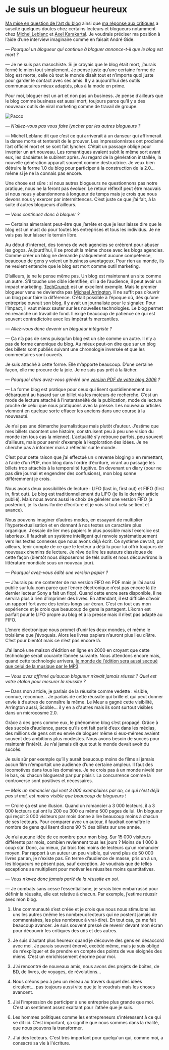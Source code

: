 # Je suis un blogueur heureux

[Ma mise en question de l’art du blog](/2007/09/05/le-blog-est-mort-vive-le-blog/) ainsi que [ma réponse aux critiques](/2007/09/06/non-le-blog-n%e2%80%99est-pas-mort/) a suscité quelques doutes chez certains lecteurs et blogueurs notamment chez [Michel Leblanc](http://www.michelleblanc.com/2007/09/06/le-blogue-est-mort/) et [Axel Karakartal](http://www.page2007.com/michel-leblanc-un-auteur-de-romans-moyen-vend-3000-livres-et-c%e2%80%99est-un-succes-de-librairie-un-blogueur-tres-moyen-a-3000-visites-par-mois/). Je voudrais préciser ma position à l’aide d’une interview imaginaire comme en faisait André Gide.

*— Pourquoi un blogueur qui continue à bloguer annonce-t-il que le blog est mort ?*

— Je ne suis pas masochiste. Si je croyais que le blog était mort, j’aurais fermé le mien tout simplement. Je pense juste qu’une certaine forme de blog est morte, celle où tout le monde disait tout et n’importe quoi juste pour garder le contact avec ses amis. Il y a aujourd’hui des outils communautaires mieux adaptés, plus à la mode en prime.

Pour moi, bloguer est un art et non pas un business. Je pense d’ailleurs que le blog comme business est aussi mort, toujours parce qu’il y a des nouveaux outils de viral marketing comme de travail de groupe.

![Pacco](https://tcrouzet.com/images_tc/20070908pacco.jpg)

*— N’allez-vous pas vous faire lyncher par les autres blogueurs ?*

— Michel Leblanc dit que c’est ce qui arriverait à un danseur qui affirmerait la danse morte et tenterait de le prouver. Les impressionnistes ont proclamé l’art officiel mort et se sont fait lyncher. C’était un passage obligé pour inventer un art nouveau. Les romantiques avaient subit le même sort avant eux, les dadaïstes le subirent après. Au regard de la génération installée, la nouvelle génération apparaît souvent comme destructrice. Je veux bien détruire la forme 1.0 du blog pour participer à la construction de la 2.0… même si je ne la connais pas encore.

Une chose est sûre : si nous autres blogueurs ne questionnons pas notre pratique, nous ne la feront pas évoluer. Le retour réflexif peut être mauvais si nous nous y abandonnons à longueur de temps mais je crois que nous devons nous y exercer par intermittences. C’est juste ce que j’ai fait, à la suite d’autres blogueurs d’ailleurs.

*— Vous continuez donc à bloquer ?*

— Certains aimeraient peut-être que j’arrête et que je leur laisse dire que le blog est un must do pour toutes les entreprises et tous les individus. Je ne vais pas leur laisser le terrain libre.

Au début d’internet, des tonnes de web agencies se créèrent pour abuser les gogos. Aujourd’hui, il se produit la même chose avec les blogs agencies. Comme créer un blog ne demande pratiquement aucune compétence, beaucoup de gens y voient un business avantageux. Pour rien au monde, ils ne veulent entendre que le blog est mort comme outil marketing.

D’ailleurs, je ne le pense même pas. Un blog est maintenant un site comme un autre. S’il touche une cible identifiée, s’il a de l’audience, il peut avoir un impact marketing. [TechCrunch](http://www.techcrunch.com/) est un excellent exemple. Mais le premier blogueur venu ne deviendra pas [Michael Arrington](http://www.wired.com/techbiz/people/magazine/15-07/ff_arrington). Il ne suffit pas d’ouvrir un blog pour faire la différence. C’était possible à l’époque où, dès qu’une entreprise ouvrait son blog, il y avait un journaliste pour le signaler. Pour l'impact, il vaut mieux sauter sur les nouvelles technologies. Le blog permet en revanche un travail de fond. Il exige beaucoup de patience ce qui est souvent contradictoire avec les impératifs mercantiles.

*— Allez-vous donc devenir un blogueur intégriste ?*

— Ça n’a pas de sens puisqu’un blog est un site comme un autre. Il n’y a pas de forme canonique du blog. Au mieux peut-on dire que sur un blog des billets sont publiés suivant une chronologie inversée et que les commentaires sont ouverts.

Je suis attaché à cette forme. Elle m’apporte beaucoup. D’une certaine façon, elle me procure de la joie. Je ne suis pas prêt à la lâcher.

*— Pourquoi alors avez-vous généré une [version PDF de votre blog 2006](/version-papier-2006/) ?*

— La forme blog est pratique pour ceux qui lisent quotidiennement ou débarquent au hasard sur un billet via les moteurs de recherche. C’est un mode de lecture attaché à l’instantanéité de la publication, mode de lecture proche de celui que nous pratiquons avec la presse. Les nouveaux articles viennent en quelque sorte effacer les anciens dans une course à la nouveauté.

Je n’ai pas une démarche journalistique mais plutôt d’auteur. J’estime que mes billets racontent une histoire, construisent peu à peu une vision du monde (en tous cas la mienne). L’actualité s’y retrouve parfois, peu souvent d’ailleurs, mais pour servir d’exemple à l’exploration des idées. Je ne cherche pas à informer mais à réfléchir sur le monde.

C’est pour cette raison que j’ai effectué un « reverse bloging » en remettant, à l’aide d’un PDF, mon blog dans l’ordre d’écriture, virant au passage les billets trop attachés à la temporalité fugitive. En devenant un diary (pour ne pas dire journal et engendrer des confusions), mon blog sonne différemment je crois.

Nous avons deux possibilités de lecture : LIFO (last in, first out) et FIFO (first in, first out). Le blog est traditionnellement du LIFO (je lis le dernier article publié). Mais nous avons aussi le choix de générer une version FIFO (a posteriori, je lis dans l’ordre d’écriture et je vois si tout cela se tient et avance).

Nous pouvons imaginer d’autres modes, en essayant de multiplier l’hypertextualisation et en donnant à nos textes un caractère plus organique. J’essaie de lier mes papiers le plus possible mais l’exercice est laborieux. Il faudrait un système intelligent qui renvoie systématiquement vers les textes connexes que nous avons déjà écrit. Ce système devrait, par ailleurs, tenir compte de ce que le lecteur a déjà lu pour lui offrir toujours de nouveaux chemins de lecture. Je rêve de lire les auteurs classiques de cette façon (bientôt nous disposerons de tels outils et nous découvrirons la littérature mondiale sous un nouveau jour).

*— Pourquoi avez-vous édité une version papier ?*

— J’aurais pu me contenter de ma version FIFO en PDF mais je l’ai aussi publié sur lulu.com parce que l’encre électronique n’est pas encore là (le dernier lecteur Sony a fait un flop). Quand cette encre sera disponible, il ne servira plus à rien d’imprimer des livres. En attendant, il est difficile d’avoir un rapport fort avec des textes longs sur écran. C’est en tout cas mon expérience et je crois que beaucoup de gens la partagent. L’écran est parfait pour le LIFO propre au blog et à la presse mais il n’est pas adapté au FIFO.

L’encre électronique nous promet d’unir les deux mondes, et même le troisième que j’évoquais. Alors les livres papiers n’auront plus lieu d’être. C’est pour bientôt mais ce n’est pas encore là.

J’ai lancé une maison d’édition en ligne en 2000 en croyant que cette technologie serait courante l’année suivante. Nous attendons encore mais, quand cette technologie arrivera, [le monde de l’édition sera aussi secoué que celui de la musique par le MP3](/2006/03/31/e-book-touche-finale-linterconnexion/).

*— Vous avez affirmé qu’aucun blogueur n’avait jamais réussit ? Quel est votre étalon pour mesurer la réussite ?*

— Dans mon article, je parlais de la réussite comme vedette : visible, connue, reconnue… Je parlais de cette réussite qui brille et qui peut donner envie à d’autres de connaître la même. Le Meur a gagné cette visibilité, Arrington aussi, Scoble… il y en a d'autres mais ils sont surtout visibles dans un microcosme 2.0.

Grâce à des gens comme eux, le phénomène blog s’est propagé. Grâce à des succès d’audience, parce qu’ils ont fait parlé d’eux dans les médias, des millions de gens ont eu envie de bloguer même si eux-mêmes avaient souvent des ambitions plus modestes. Nous avons besoin de succès pour maintenir l’intérêt. Je n’ai jamais dit que tout le monde devait avoir du succès.

Je suis sûr par exemple qu’il y aurait beaucoup moins de films si jamais aucun film n’emportait une audience d’une certaine ampleur. Il faut des locomotives dans tous les domaines. Je ne crois pas à un monde nivelé par le bas, où chacun bloguerait par pur plaisir. La concurrence comme la controverse sont positives et nécessaires.

*— Mais un romancier qui vent 3 000 exemplaires par an, ce qui n’est déjà pas si mal, est moins visible que beaucoup de blogueurs !*

— Croire ça est une illusion. Quand un romancier a 3 000 lecteurs, il a 3 000 lecteurs qui ont lu 200 ou 300 ou même 500 pages de lui. Un blogueur qui reçoit 3 000 visiteurs par mois donne à lire beaucoup moins à chacun de ses lecteurs. Pour comparer avec un auteur, il faudrait connaître le nombre de gens qui lisent disons 90 % des billets sur une année.

Je n’ai aucune idée de ce nombre pour mon blog. Sur 15 000 visiteurs différents par mois, combien reviennent tous les jours ? Moins de 1 000 à coup sûr. Donc, au mieux, j’ai trois fois moins de lecteurs qu’un romancier moyen. Par rapport à un auteur un peu visible, qui vend plus de 50 000 livres par an, je n’existe pas. En terme d’audience de masse, pris un à un, les blogueurs ne pèsent pas, sauf exception. Je voudrais que de telles exceptions se multiplient pour motiver les réussites moins quantitatives.

*— Vous n’avez donc jamais parlé de la réussite en soi.*

— Je combats sans cesse l’essentialisme, je serais bien embarrassé pour définir la réussite, elle est relative à chacun. Par exemple, j’estime réussir avec mon blog.

1. Une communauté s’est créée et je crois que nous nous stimulons les uns les autres (même les nombreux lecteurs qui ne postent jamais de commentaires, les plus nombreux à vrai-dire). En tout cas, ça me fait beaucoup avancer. Je suis souvent pressé de revenir devant mon écran pour découvrir les critiques des uns et des autres.

2. Je suis d’autant plus heureux quand je découvre des gens en désaccord avec moi. Je parais souvent énervé, excédé même, mais je suis obligé de m’expliquer et de prendre en compte des points de vue éloignés des miens. C’est un enrichissement énorme pour moi.

3. J’ai rencontré de nouveaux amis, nous avons des projets de boîtes, de BD, de livres, de voyages, de révolutions…

4. Nous créons peu à peu un réseau au travers duquel des idées circulent… pas toujours aussi vite que je le voudrais mais les choses avancent.

5. J’ai l’impression de participer à une entreprise plus grande que moi. C’est un sentiment assez exaltant pour l’athée que je suis.

6. Les hommes politiques comme les entrepreneurs s’intéressent à ce qui se dit ici. C’est important, ça signifie que nous sommes dans la réalité, que nous pouvons la transformer.

7. J'ai des lecteurs. C'est très important pour quelqu'un qui, comme moi, a consacré sa vie à l'écriture.